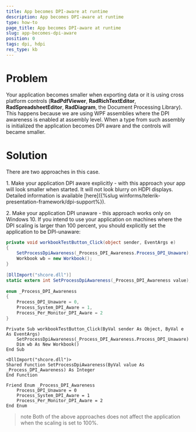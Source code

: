 ```yaml
---
title: App becomes DPI-aware at runtime
description: App becomes DPI-aware at runtime
type: how-to
page_title: App becomes DPI-aware at runtime
slug: app-becomes-dpi-aware
position: 0
tags: dpi, hdpi
res_type: kb
---
```


# Problem

Your application becomes smaller when exporting data or it is using cross platform controls (**RadPdfViewer**, **RadRichTextEditor**, **RadSpreadsheetEditor**, **RadDiagram**, the Document Processing Library). This happens because we are using WPF assemblies where the DPI awareness is enabled at assembly level. When a type from such assembly is initialized the application becomes DPI aware and the controls will became smaller. 

# Solution

There are two approaches in this case. 

1\. Make your application DPI aware explicitly - with this approach your app will look smaller when started. It will not look blurry on HDPI displays. Detailed information is available [here]({%slug winforms/telerik-presentation-framework/dpi-support%}).

2\. Make your application DPI unaware - this approach works only on Windows 10. If you intend to use your application on machines where the DPI scaling is larger than 100 percent, you should explicitly set the application to be DPI-unaware:

````C#
private void workbookTestButton_Click(object sender, EventArgs e)
{
    SetProcessDpiAwareness(_Process_DPI_Awareness.Process_DPI_Unaware);
    Workbook wb = new Workbook();
}
  
[DllImport("shcore.dll")]
static extern int SetProcessDpiAwareness(_Process_DPI_Awareness value);
  
enum _Process_DPI_Awareness
{
    Process_DPI_Unaware = 0,
    Process_System_DPI_Aware = 1,
    Process_Per_Monitor_DPI_Aware = 2
}
````
````VB.NET
Private Sub workbookTestButton_Click(ByVal sender As Object, ByVal e As EventArgs)
    SetProcessDpiAwareness(_Process_DPI_Awareness.Process_DPI_Unaware)
    Dim wb As New Workbook()
End Sub

<DllImport("shcore.dll")>
Shared Function SetProcessDpiAwareness(ByVal value As _Process_DPI_Awareness) As Integer
End Function

Friend Enum _Process_DPI_Awareness
    Process_DPI_Unaware = 0
    Process_System_DPI_Aware = 1
    Process_Per_Monitor_DPI_Aware = 2
End Enum

````

>note Both of the above approaches does not affect the application when the scaling is set to 100%. 

